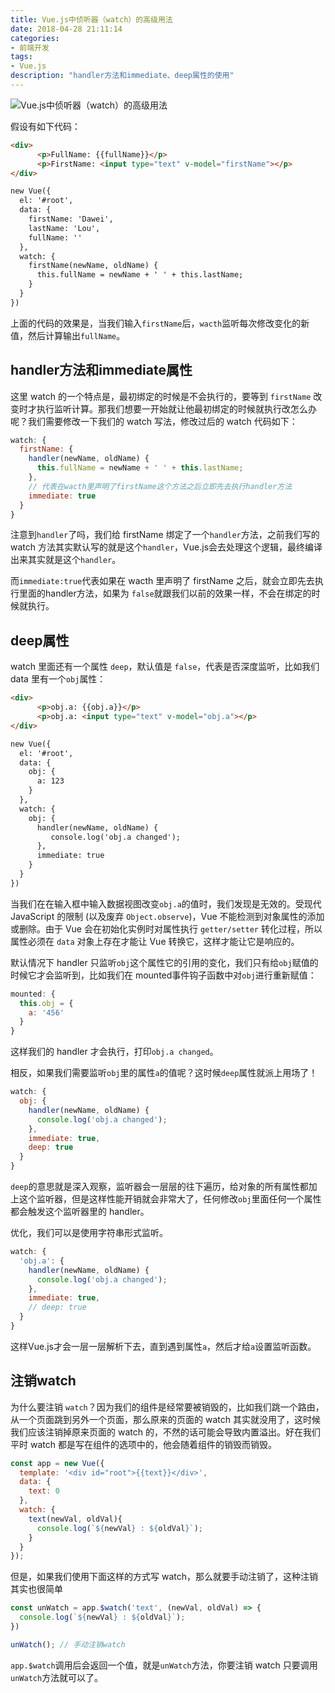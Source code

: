 ```yaml
---
title: Vue.js中侦听器（watch）的高级用法
date: 2018-04-28 21:11:14
categories:
- 前端开发
tags:
- Vue.js
description: "handler方法和immediate、deep属性的使用"
---
```

![Vue.js中侦听器（watch）的高级用法](//dunizb.b0.upaiyun.com/article/201804/watch/banner.png)

假设有如下代码：
```html
<div>
      <p>FullName: {{fullName}}</p>
      <p>FirstName: <input type="text" v-model="firstName"></p>
</div>

new Vue({
  el: '#root',
  data: {
    firstName: 'Dawei',
    lastName: 'Lou',
    fullName: ''
  },
  watch: {
    firstName(newName, oldName) {
      this.fullName = newName + ' ' + this.lastName;
    }
  } 
})
```
上面的代码的效果是，当我们输入`firstName`后，`wacth`监听每次修改变化的新值，然后计算输出`fullName`。

## handler方法和immediate属性

这里 watch 的一个特点是，最初绑定的时候是不会执行的，要等到 `firstName` 改变时才执行监听计算。那我们想要一开始就让他最初绑定的时候就执行改怎么办呢？我们需要修改一下我们的 watch 写法，修改过后的 watch 代码如下：
```js
watch: {
  firstName: {
    handler(newName, oldName) {
      this.fullName = newName + ' ' + this.lastName;
    },
    // 代表在wacth里声明了firstName这个方法之后立即先去执行handler方法
    immediate: true
  }
}
```
注意到`handler`了吗，我们给 firstName 绑定了一个`handler`方法，之前我们写的 watch 方法其实默认写的就是这个`handler`，Vue.js会去处理这个逻辑，最终编译出来其实就是这个`handler`。

而`immediate:true`代表如果在 wacth 里声明了 firstName 之后，就会立即先去执行里面的handler方法，如果为 `false`就跟我们以前的效果一样，不会在绑定的时候就执行。

## deep属性

watch 里面还有一个属性 `deep`，默认值是 `false`，代表是否深度监听，比如我们 data 里有一个`obj`属性：
```html
<div>
      <p>obj.a: {{obj.a}}</p>
      <p>obj.a: <input type="text" v-model="obj.a"></p>
</div>

new Vue({
  el: '#root',
  data: {
    obj: {
      a: 123
    }
  },
  watch: {
    obj: {
      handler(newName, oldName) {
         console.log('obj.a changed');
      },
      immediate: true
    }
  } 
})
```
当我们在在输入框中输入数据视图改变`obj.a`的值时，我们发现是无效的。受现代 JavaScript 的限制 (以及废弃 `Object.observe`)，Vue 不能检测到对象属性的添加或删除。由于 Vue 会在初始化实例时对属性执行 `getter/setter` 转化过程，所以属性必须在 `data` 对象上存在才能让 Vue 转换它，这样才能让它是响应的。

默认情况下 handler 只监听`obj`这个属性它的引用的变化，我们只有给`obj`赋值的时候它才会监听到，比如我们在 mounted事件钩子函数中对`obj`进行重新赋值：
```js
mounted: {
  this.obj = {
    a: '456'
  }
}
```
这样我们的 handler 才会执行，打印`obj.a changed`。

相反，如果我们需要监听`obj`里的属性`a`的值呢？这时候`deep`属性就派上用场了！
```js
watch: {
  obj: {
    handler(newName, oldName) {
      console.log('obj.a changed');
    },
    immediate: true,
    deep: true
  }
} 
```
`deep`的意思就是深入观察，监听器会一层层的往下遍历，给对象的所有属性都加上这个监听器，但是这样性能开销就会非常大了，任何修改`obj`里面任何一个属性都会触发这个监听器里的 handler。

优化，我们可以是使用字符串形式监听。
```js
watch: {
  'obj.a': {
    handler(newName, oldName) {
      console.log('obj.a changed');
    },
    immediate: true,
    // deep: true
  }
} 
```
这样Vue.js才会一层一层解析下去，直到遇到属性`a`，然后才给`a`设置监听函数。

## 注销watch
为什么要注销 `watch`？因为我们的组件是经常要被销毁的，比如我们跳一个路由，从一个页面跳到另外一个页面，那么原来的页面的 watch 其实就没用了，这时候我们应该注销掉原来页面的 watch 的，不然的话可能会导致内置溢出。好在我们平时 watch 都是写在组件的选项中的，他会随着组件的销毁而销毁。
```js
const app = new Vue({
  template: '<div id="root">{{text}}</div>',
  data: {
    text: 0
  },
  watch: {
    text(newVal, oldVal){
      console.log(`${newVal} : ${oldVal}`);
    }
  }
});
```
但是，如果我们使用下面这样的方式写 watch，那么就要手动注销了，这种注销其实也很简单
```js
const unWatch = app.$watch('text', (newVal, oldVal) => {
  console.log(`${newVal} : ${oldVal}`);
})

unWatch(); // 手动注销watch
```
`app.$watch`调用后会返回一个值，就是`unWatch`方法，你要注销 watch 只要调用`unWatch`方法就可以了。